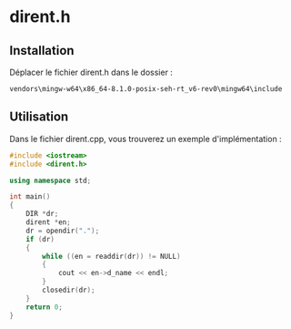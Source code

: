 # dirent.h

## Installation

Déplacer le fichier dirent.h dans le dossier :

```vendors\mingw-w64\x86_64-8.1.0-posix-seh-rt_v6-rev0\mingw64\include```

## Utilisation

Dans le fichier dirent.cpp, vous trouverez un exemple d'implémentation :

```cpp
#include <iostream>
#include <dirent.h>

using namespace std;

int main()
{
    DIR *dr;
    dirent *en;
    dr = opendir(".");
    if (dr)
    {
        while ((en = readdir(dr)) != NULL) 
        {
            cout << en->d_name << endl;
        }
        closedir(dr);
    }
    return 0;
}
```